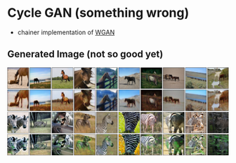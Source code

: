 # Cycle GAN (something wrong)

- chainer implementation of [WGAN](https://arxiv.org/abs/1701.07875)


## Generated Image (not so good yet)

![generated](https://raw.githubusercontent.com/fukuta0614/chainer-image-generation/master/image/generated_cyclegan.png)

